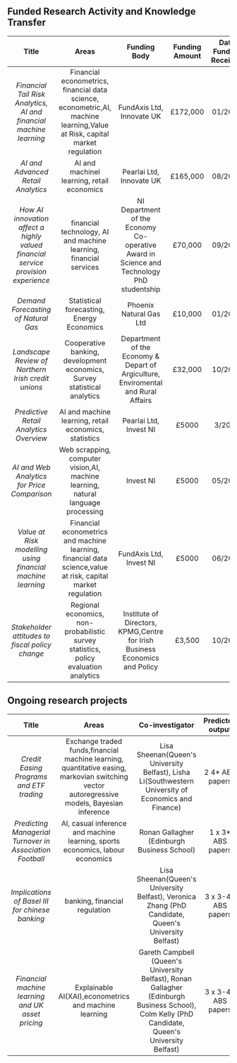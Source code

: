 ## Funded Research Activity and Knowledge Transfer

|**Title**|**Areas**|**Funding Body**|**Funding Amount**|**Date Funding Received**|**Duration**|	
|:---:|:---:|:---:|:---:|:---:|:---:|
|*Financial Tail Risk Analytics, AI and financial machine learning*|Financial econometrics, financial data science, econometric,AI, machine learning,Value at Risk, capital market regulation|FundAxis Ltd, Innovate UK|£172,000| 01/2021|3 years|
|*AI and Advanced Retail Analytics*|AI and machinel learning, retail economics|Pearlai Ltd, Innovate UK|£165,000|08/2018|3 years|
|*How AI innovation affect a highly valued financial service provision experience*|financial technology, AI and machine learning, financial services|NI Department of the Economy Co-operative Award in Science and Technology PhD studentship|£70,000|09/2021|3 years|
|*Demand Forecasting of Natural Gas*|Statistical forecasting,  Energy Economics|Phoenix Natural Gas Ltd|£10,000|01/2014|18 months|
|*Landscape Review of Northern Irish credit unions*|Cooperative banking, development economics, Survey statistical analytics|Department of the Economy & Depart of Argiculture, Enviromental and Rural Affairs|£32,000|10/2016|2 years|
|*Predictive Retail Analytics Overview*|AI and machine learning, retail economics, statistics|Pearlai Ltd, Invest NI|£5000|3/2018|3 months|
|*AI and Web Analytics for Price Comparison*|Web scrapping, computer vision,AI, machine learning, natural language processing|Invest NI|£5000|05/2019|3 months|
|*Value at Risk modelling using financial machine learning*|Financial econometrics and machine learning, financial data science,value at risk, capital market regulation|FundAxis Ltd, Invest NI|£5000|06/2021|3 months|
|*Stakeholder attitudes to fiscal policy change*|Regional economics, non-probabilistic survey statistics, policy evaluation analytics|Institute of Directors, KPMG,Centre for Irish Business Economics and Policy|£3,500|10/2016|12 months|

## Ongoing research projects

|**Title**|**Areas**|**Co-investigator**|**Predicted output**|	
|:---:|:---:|:---:|:---:|
|*Credit Easing Programs and ETF trading*| Exchange traded funds,financial machine learning, quantitative easing, markovian switching vector autoregressive models, Bayesian inference|Lisa Sheenan(Queen's University Belfast), Lisha Li(Southwestern University of Economics and Finance)|2 4* ABS papers|
|*Predicting Managerial Turnover in Association Football*|AI, casual inference and machine learning, sports economics, labour economics|Ronan Gallagher (Edinburgh Business School)|1 x 3* ABS papers|
|*Implications of Basel III for chinese banking*|banking, financial regulation|Lisa Sheenan(Queen's University Belfast), Veronica Zhang (PhD Candidate, Queen's University Belfast)|3 x 3-4* ABS papers|
|*Financial machine learning and UK asset pricing*| Explainable AI(XAI),econometrics and machine learning|Gareth Campbell (Queen's University Belfast), Ronan Gallagher (Edinburgh Business School), Colm Kelly (PhD Candidate, Queen's University Belfast)|3 x 3-4* ABS papers|
